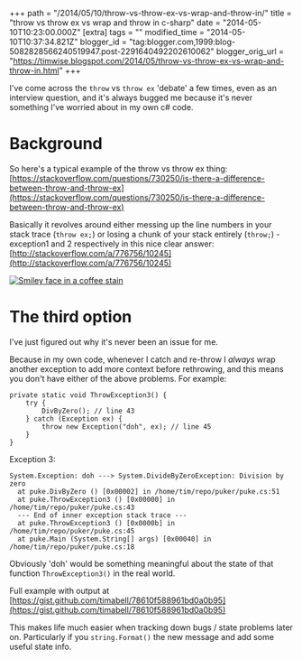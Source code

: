 +++
path = "/2014/05/10/throw-vs-throw-ex-vs-wrap-and-throw-in/"
title = "throw vs throw ex vs wrap and throw in c-sharp"
date = "2014-05-10T10:23:00.000Z"
[extra]
tags = ""
modified_time = "2014-05-10T10:37:34.821Z"
blogger_id = "tag:blogger.com,1999:blog-5082828566240519947.post-2291640492202610062"
blogger_orig_url = "https://timwise.blogspot.com/2014/05/throw-vs-throw-ex-vs-wrap-and-throw-in.html"
+++

I've come across the `throw` vs `throw ex` 'debate' a few times, even as an
interview question, and it's always bugged me because it's never something I've
worried about in my own c# code.

# Background

So here's a typical example of the throw vs throw ex thing:
[https://stackoverflow.com/questions/730250/is-there-a-difference-between-throw-and-throw-ex](https://stackoverflow.com/questions/730250/is-there-a-difference-between-throw-and-throw-ex)

Basically it revolves around either messing up the line numbers in your stack
trace (`throw ex;`) or losing a chunk of your stack entirely (`throw;`) -
exception1 and 2 respectively in this nice clear answer:
[http://stackoverflow.com/a/776756/10245](http://stackoverflow.com/a/776756/10245)

<div class="flickr-pic">
<a data-flickr-embed="true"
href="https://www.flickr.com/photos/tim_abell/13910043519/"><img
src="https://live.staticflickr.com/7193/13910043519_348f641fe1_k.jpg"
alt="Smiley face in a coffee stain"></a>
</div>

# The third option

I've just figured out why it's never been an issue for me.

Because in my own code, whenever I catch and re-throw I _always_ wrap another
exception to add more context before rethrowing, and this means you don't have
either of the above problems. For example:

```
private static void ThrowException3() {
    try {
        DivByZero(); // line 43
    } catch (Exception ex) {
        throw new Exception("doh", ex); // line 45
    }
}
```

Exception 3:
```
System.Exception: doh ---> System.DivideByZeroException: Division by zero
  at puke.DivByZero () [0x00002] in /home/tim/repo/puker/puke.cs:51
  at puke.ThrowException3 () [0x00000] in /home/tim/repo/puker/puke.cs:43
  --- End of inner exception stack trace ---
  at puke.ThrowException3 () [0x0000b] in /home/tim/repo/puker/puke.cs:45
  at puke.Main (System.String[] args) [0x00040] in /home/tim/repo/puker/puke.cs:18
```

Obviously 'doh' would be something meaningful about the state of that function
`ThrowException3()` in the real world.

Full example with output at
[https://gist.github.com/timabell/78610f588961bd0a0b95](https://gist.github.com/timabell/78610f588961bd0a0b95)

This makes life much easier when tracking down bugs / state problems later on.
Particularly if you `string.Format()` the new message and add some useful state
info.
